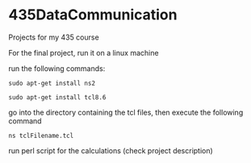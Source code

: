 # 435DataCommunication
Projects for my 435 course

For the final project, run it on a linux machine

run the following commands:

`sudo apt-get install ns2`

`sudo apt-get install tcl8.6`


go into the directory containing the tcl files, then execute the following command

`ns tclFilename.tcl`

run perl script for the calculations (check project description)


